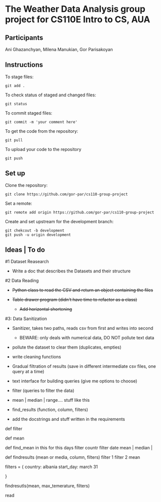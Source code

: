 # The Weather Data Analysis group project for CS110E Intro to CS, AUA

## Participants

Ani Ghazanchyan, Milena Manukian, Gor Parisakoyan

## Instructions

To stage files:

```
git add .
```

To check status of staged and changed files:

```
git status
```

To commit staged files:

```
git commit -m 'your comment here'
```

To get the code from the repository:

```
git pull
```

To upload your code to the repository

```
git push
```

## Set up

Clone the repository:

```
git clone https://github.com/gor-par/cs110-group-project
```

Set a remote:

```
git remote add origin https://github.com/gor-par/cs110-group-project
```

Create and set upstream for the development branch:

```
git chekcout -b development
git push -u origin development
```

## Ideas | To do

#1 Dataset Reasearch

- Write a doc that describes the Datasets and their structure

#2 Data Reading

- ~~Python class to read the CSV and return an object containing the files~~

- ~~Table drawer program (didn't have time to refactor as a class)~~

  - ~~Add horizontal shortening~~

#3: Data Sanitization

- Sanitizer, takes two paths, reads csv from first and writes into second

  - BEWARE: only deals with numerical data, DO NOT pollute text data

- pollute the dataset to clear them (duplicates, empties)

- write cleaning functions

- Gradual filtration of results (save in different intermediate csv files, one query at a time)

- text interface for building queries (give me options to choose)

- filter (queries to filter the data)

- mean | median | range.... stuff like this

- find_results (function, column, filters)

- add the docstrings and stuff written in the requirements

def filter

def mean

def find_mean in this for this days
filter countr
filter date
mean | median |

def findresults (mean or media, column, filters)
filter 1
filter 2
mean

filters = {
country: albania
start_day: march 31

}

findresutls(mean, max_temerature, filters)

read
